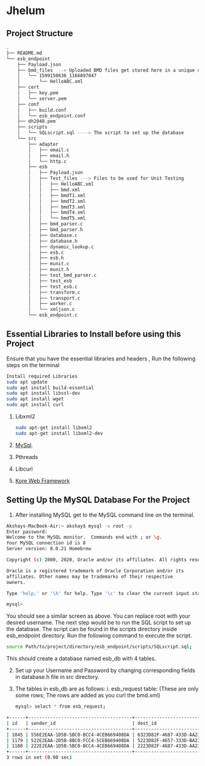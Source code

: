 # Jhelum

## Project Structure

```bash
.
├── README.md
└── esb_endpoint
    ├── Payload.json
    ├── bmd_files  --> Uploaded BMD files get stored here in a unique directory
    │   └── 1599150636_1166897047
    │       └── HelloABC.xml
    ├── cert
    │   ├── key.pem
    │   └── server.pem
    ├── conf
    │   ├── build.conf
    │   └── esb_endpoint.conf
    ├── dh2048.pem
    ├── scripts
    │   └── SQLscript.sql ----> The script to set up the database
    └── src
        ├── adapter
        │   ├── email.c
        │   ├── email.h
        │   └── http.c
        ├── esb
        │   ├── Payload.json
        │   ├── Test_files ---> Files to be used for Unit Testing
        │   │   ├── HelloABC.xml
        │   │   ├── bmd.xml
        │   │   ├── bmdT1.xml
        │   │   ├── bmdT2.xml
        │   │   ├── bmdT3.xml
        │   │   ├── bmdT4.xml
        │   │   └── bmdT5.xml
        │   ├── bmd_parser.c
        │   ├── bmd_parser.h
        │   ├── database.c
        │   ├── database.h
        │   ├── dynamic_lookup.c
        │   ├── esb.c
        │   ├── esb.h
        │   ├── munit.c
        │   ├── munit.h
        │   ├── test_bmd_parser.c
        │   ├── test_esb
        │   ├── test_esb.c
        │   ├── transform.c
        │   ├── transport.c
        │   ├── worker.c
        │   └── xmljson.c
        └── esb_endpoint.c
```

## Essential Libraries to Install before using this Project
 Ensure that you have the essential libraries and headers , Run the following steps on the terminal
 ```bash
 Install required Libraries
 sudo apt update
 sudo apt install build-essential
 sudo apt install libssl-dev
 sudo apt install wget
 sudo apt install curl
 ```
1. Libxml2
    ```bash
    sudo apt-get install libxml2
    sudo apt-get install libxml2-dev
    ```

2. [MySql](https://dev.mysql.com/doc/mysql-apt-repo-quick-guide/en/).
3. Pthreads
4. Libcurl
5. [Kore Web Framework](https://docs.kore.io/4.0.0/install.html)


## Setting Up the MySQL Database For the Project

1. After installing MySQL get to the MySQL command line on the terminal.
```bash
Akshays-MacBook-Air:~ akshay$ mysql -u root -p
Enter password: 
Welcome to the MySQL monitor.  Commands end with ; or \g.
Your MySQL connection id is 8
Server version: 8.0.21 Homebrew

Copyright (c) 2000, 2020, Oracle and/or its affiliates. All rights reserved.

Oracle is a registered trademark of Oracle Corporation and/or its
affiliates. Other names may be trademarks of their respective
owners.

Type 'help;' or '\h' for help. Type '\c' to clear the current input statement.

mysql> 
```
You should see a similar screen as above. You can replace root with your desired username.
The next step would be to run the SQL script to set up the database. The script can be found in the scripts directory inside esb_endpoint directory.
Run the following command to execute the script.
```bash
source Path/to/project/directory/esb_endpoint/scripts/SQLscript.sql;
```
This should create a database named esb_db with 4 tables.

2. Set up your Username and Password by changing corresponding fields in database.h file in src directory.

3. The tables in esb_db are as follows: 
    i. esb_request table: (These are only some rows; The rows are added as you curl the bmd.xml)
    ```bash
    mysql> select * from esb_request;
 ```bash   
+------+--------------------------------------+--------------------------------------+--------------+--------------------+--------------------------------------+---------------------+---------------+-----------+----------------+
| id   | sender_id                            | dest_id                              | message_type | reference_id       | message_id                           | received_on         | data_location | status    | status_details |
+------+--------------------------------------+--------------------------------------+--------------+--------------------+--------------------------------------+---------------------+---------------+-----------+----------------+
| 1045 | 556E2EAA-1D5B-5BC0-BCC4-4CEB669408DA | 6323D82F-4687-433D-AA23-1966330381FE | DebitReport  | INV-PROFILE-889712 | A3ECAEF2-104A-3452-9553-043B6D25386E | 2020-08-12 10:48:00 | NULL          | available | NULL           |
| 1179 | 522E2EAA-2D5B-8BC0-FCC4-5CEB669408DA | 5223D82F-4657-333D-BA23-2966330381FE | CreditReport | INV-PROFILE-889712 | D3ECAEF2-204A-3452-9553-043B6D25386E | 2020-08-12 10:48:00 | NULL          | available | NULL           |
| 1180 | 222E2EAA-1D5B-5BC0-BCC4-4CEB669408DA | 2223D82F-4687-433D-AA23-1966330381FE | CreditReport | INV-PROFILE-889712 | F3ECAEF2-204A-3452-9553-043B6D25386E | 2020-08-12 10:48:00 | NULL          | available | NULL           |
+------+--------------------------------------+--------------------------------------+--------------+--------------------+--------------------------------------+---------------------+---------------+-----------+----------------+
3 rows in set (0.00 sec)
   
   ```
